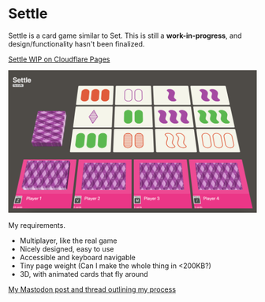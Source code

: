 # Settle

Settle is a card game similar to Set. This is still a **work-in-progress**, and design/functionality hasn't been finalized.

[Settle WIP on Cloudflare Pages](https://settle.pages.dev/)

![A screenshot of Settle](static/images/settle-screenshot.png)

My requirements.

- Multiplayer, like the real game
- Nicely designed, easy to use
- Accessible and keyboard navigable
- Tiny page weight (Can I make the whole thing in <200KB?)
- 3D, with animated cards that fly around

[My Mastodon post and thread outlining my process](https://indieweb.social/@stephenjbell/111625207357581760)
